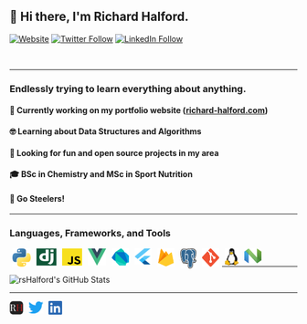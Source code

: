 ## 👋 Hi there, I'm Richard Halford.

[![Website](https://img.shields.io/website?label=richard-halford.com&style=for-the-badge&url=https%3A%2F%2Fwww.richard-halford.com)](https://www.richard-halford.com)
[![Twitter Follow](https://img.shields.io/twitter/follow/richardhalford_?color=1DA1F2&logo=twitter&style=for-the-badge)](https://twitter.com/intent/follow?original_referer=https%3A%2F%2Fgithub.com%2Frichardhalford_&screen_name=richardhalford_)
[![LinkedIn Follow](https://img.shields.io/badge/richard--halford-%20-%2F--?color=0077b5&logo=linkedin&logoColor=0077b5&style=for-the-badge)](https://www.linkedin.com/in/richard-halford)

<br>

---

### Endlessly trying to learn everything about anything.

#### :construction: Currently working on my portfolio website ([richard-halford.com](https://www.richard-halford.com))

#### :nerd_face: Learning about Data Structures and Algorithms

#### :revolving_hearts: Looking for fun and open source projects in my area

#### :mortar_board: BSc in Chemistry and MSc in Sport Nutrition

#### :football: Go Steelers!

---

### Languages, Frameworks, and Tools

<img align="left" hspace="5" alt="Python" height="32px" src="./assets/languages/python-logo.svg" />
<img align="left" hspace="5" alt="Django" height="30px" width="35px" src="./assets/languages/django-logo.svg" />
<img align="left" hspace="5" alt="JavaScript" height="30px" width="35px" src="./assets/languages/javascript-logo.svg" />
<img align="left" hspace="5" alt="Vue.js" height="30px" width="32px" src="./assets/languages/vuejs-logo.svg" />
<img align="left" hspace="5" alt="Dart" height="30px" width="30px" src="./assets/languages/dart-logo.svg" />
<img align="left" hspace="5" alt="Flutter" height="28px" width="30px" src="./assets/languages/flutter-logo.svg" />
<img align="left" hspace="5" alt="Firebase" height="32px" width="30px" src="./assets/languages/firebase-logo.svg" />
<img align="left" hspace="5" alt="Postgresql" height="35px" width="28px" src="./assets/languages/postgresql-logo.svg" />
<img align="left" hspace="5" alt="Git" height="32px" width="30px" src="./assets/languages/git-logo.svg" />
<img align="left" hspace="5" alt="Linux" height="30px" src="./assets/languages/tux-logo.svg" />
<img align="left" hspace="5" alt="Nvim" height="26px" width="30px" src="./assets/languages/neovim-logo.svg" />

<br>

---

<img align="left" alt="rsHalford's GitHub Stats" src="https://github-readme-stats.vercel.app/api?username=rsHalford&show_icons=true&hide_border=true&include_all_commits&count_private=true&theme=gruvbox" />

<br>

---

[<img align="center" alt="richard-halford.com" width="24px" src="./assets/website.png" />][website]
[<img align="center" hspace="5" vspace="1" alt="Twitter" width="26px" src="./assets/twitter.png" />][twitter]
[<img align="center" alt="LinkedIn" width="24px" src="./assets/linkedin.png" />][linkedin]

<br>

[website]: https://www.richard-halford.com
[twitter]: https://www.twitter.com/richardhalford_
[linkedin]: https://www.linkedin.com/in/richard-halford
